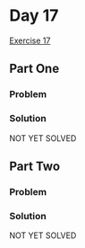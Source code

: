 # Day 17

[Exercise 17](https://adventofcode.com/2023/day/17)

## Part One

### Problem

### Solution

NOT YET SOLVED

## Part Two

### Problem

### Solution

NOT YET SOLVED

